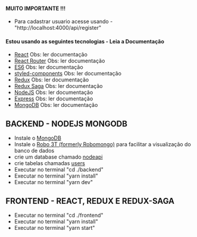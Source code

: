 #### MUITO IMPORTANTE !!!
-  Para cadastrar usuario acesse usando  - "http://localhost:4000/api/register"

#### Estou usando as seguintes tecnologias - Leia a Documentação

-   [React](https://pt-br.reactjs.org/docs/getting-started.html) Obs: ler documentação
-   [React Router](https://reacttraining.com/react-router/web/guides/quick-start) Obs: ler documentação
-   [ES6](http://es6-features.org/) Obs: ler documentação
-   [styled-components](https://www.styled-components.com/) Obs: ler documentação
-   [Redux](https://redux.js.org/) Obs: ler documentação
-   [Redux Saga](https://redux-saga.js.org/) Obs: ler documentação
-   [NodeJS](https://nodejs.org/en/docs/) Obs: ler documentação
-   [Express](https://expressjs.com/pt-br/) Obs: ler documentação
-   [MongoDB](https://www.mongodb.com/) Obs: ler documentação

## BACKEND - NODEJS MONGODB

-   Instale o [MongoDB](https://www.mongodb.com/)
-   Instale o [Robo 3T (formerly Robomongo)](https://robomongo.org/download) para facilitar a visualização do banco de dados
-   crie um database chamado [nodeapi]()
-   crie tabelas chamadas [users]()
-   Executar no terminal "cd ./backend"
-   Executar no terminal "yarn install"
-   Executar no terminal "yarn dev"

## FRONTEND - REACT, REDUX E REDUX-SAGA

-   Executar no terminal "cd ./frontend"
-   Executar no terminal "yarn install"
-   Executar no terminal "yarn start"